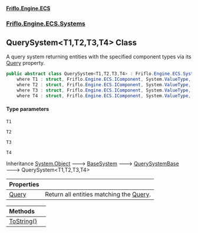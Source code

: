 #### [Friflo.Engine.ECS](index.md 'index')
### [Friflo.Engine.ECS.Systems](Friflo.Engine.ECS.Systems.md 'Friflo.Engine.ECS.Systems')

## QuerySystem<T1,T2,T3,T4> Class

A query system returning entities with the specified component types via its [Query](QuerySystem_T1,T2,T3,T4_.Query.md 'Friflo.Engine.ECS.Systems.QuerySystem<T1,T2,T3,T4>.Query') property.

```csharp
public abstract class QuerySystem<T1,T2,T3,T4> : Friflo.Engine.ECS.Systems.QuerySystemBase
    where T1 : struct, Friflo.Engine.ECS.IComponent, System.ValueType, System.ValueType
    where T2 : struct, Friflo.Engine.ECS.IComponent, System.ValueType, System.ValueType
    where T3 : struct, Friflo.Engine.ECS.IComponent, System.ValueType, System.ValueType
    where T4 : struct, Friflo.Engine.ECS.IComponent, System.ValueType, System.ValueType
```
#### Type parameters

<a name='Friflo.Engine.ECS.Systems.QuerySystem_T1,T2,T3,T4_.T1'></a>

`T1`

<a name='Friflo.Engine.ECS.Systems.QuerySystem_T1,T2,T3,T4_.T2'></a>

`T2`

<a name='Friflo.Engine.ECS.Systems.QuerySystem_T1,T2,T3,T4_.T3'></a>

`T3`

<a name='Friflo.Engine.ECS.Systems.QuerySystem_T1,T2,T3,T4_.T4'></a>

`T4`

Inheritance [System.Object](https://docs.microsoft.com/en-us/dotnet/api/System.Object 'System.Object') &#129106; [BaseSystem](BaseSystem.md 'Friflo.Engine.ECS.Systems.BaseSystem') &#129106; [QuerySystemBase](QuerySystemBase.md 'Friflo.Engine.ECS.Systems.QuerySystemBase') &#129106; QuerySystem<T1,T2,T3,T4>

| Properties | |
| :--- | :--- |
| [Query](QuerySystem_T1,T2,T3,T4_.Query.md 'Friflo.Engine.ECS.Systems.QuerySystem<T1,T2,T3,T4>.Query') | Return all entities matching the [Query](QuerySystem_T1,T2,T3,T4_.Query.md 'Friflo.Engine.ECS.Systems.QuerySystem<T1,T2,T3,T4>.Query'). |

| Methods | |
| :--- | :--- |
| [ToString()](QuerySystem_T1,T2,T3,T4_.ToString().md 'Friflo.Engine.ECS.Systems.QuerySystem<T1,T2,T3,T4>.ToString()') | |
